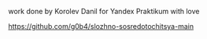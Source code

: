 
work done by Korolev Danil for Yandex Praktikum with love

[https://github.com/g0b4/slozhno-sosredotochitsya-main
](https://github.com/g0b4/slozhno-sosredotochitsya-main.git)

